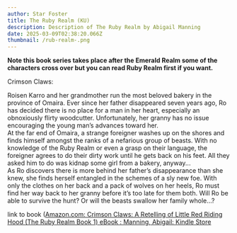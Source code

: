 ```yaml
---
author: Star Foster
title: The Ruby Realm (KU)
description: Description of The Ruby Realm by Abigail Manning
date: 2025-03-09T02:38:20.066Z
thumbnail: /rub-realm-.png
---
```

**N﻿ote this book series takes place after the Emerald Realm some of the characters cross over but you can read Ruby Realm first if you want.** 

Crimson Claws:

Roisen Karro and her grandmother run the most beloved bakery in the province of Omaira. Ever since her father disappeared seven years ago, Ro has decided there is no place for a man in her heart, especially an obnoxiously flirty woodcutter. Unfortunately, her granny has no issue encouraging the young man’s advances toward her.\
At the far end of Omaira, a strange foreigner washes up on the shores and finds himself amongst the ranks of a nefarious group of beasts. With no knowledge of the Ruby Realm or even a grasp on their language, the foreigner agrees to do their dirty work until he gets back on his feet. All they asked him to do was kidnap some girl from a bakery, anyway...\
As Ro discovers there is more behind her father’s disappearance than she knew, she finds herself entangled in the schemes of a sly new foe. With only the clothes on her back and a pack of wolves on her heels, Ro must find her way back to her granny before it’s too late for them both. Will Ro be able to survive the hunt? Or will the beasts swallow her family whole...?

link to book  ([Amazon.com: Crimson Claws: A Retelling of Little Red Riding Hood (The Ruby Realm Book 1) eBook : Manning, Abigail: Kindle Store](https://www.amazon.com/gp/product/B0BCV5Y1K2?ref_=dbs_m_mng_rwt_calw_tkin_0&storeType=ebooks)